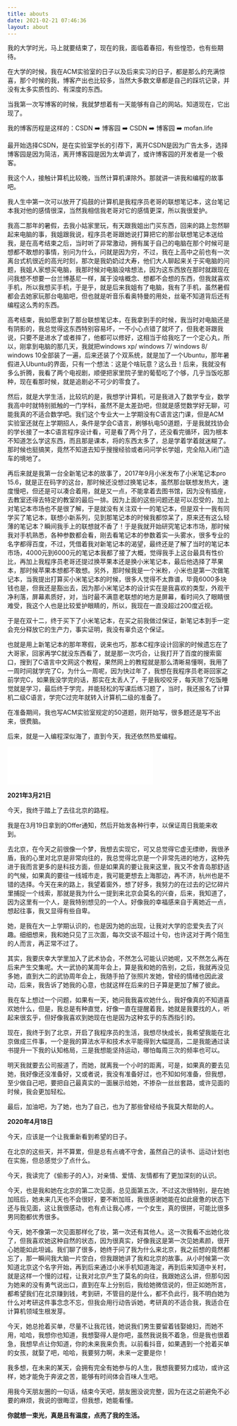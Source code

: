 ```yaml
---
title: abouts
date: 2021-02-21 07:46:36
layout: about
---
```


我的大学时光，马上就要结束了，现在的我，面临着春招，有些惶恐，也有些期待。

在大学的时候，我在ACM实验室的日子以及后来实习的日子，都是那么的充满惊喜，那个时候的我，博客产出也比较多，当然大多数文章都是自己的踩坑记录，并没有太多实质性的、有深度的东西。

当我第一次写博客的时候，我就梦想着有一天能够有自己的网站。知道现在，它出现了。

我的博客历程是这样的：CSDN ➡️ 博客园 ➡️ CSDN ➡️ 博客园 ➡️ mofan.life

最开始选择CSDN，是在实验室学长的引荐下，离开CSDN是因为广告太多，选择博客园是因为简洁，离开博客园是因为太单调了，或许博客园的开发者是一个极客。

我这个人，接触计算机比较晚，当然计算机课除外。那就讲一讲我和编程的故事吧。

我人生中第一次可以放开了捣鼓的计算机是我程序员老哥的联想笔记本，这台笔记本我对他的感情很深，当然我相信我老哥对它的感情更深，所以我很爱护。

我高二那年的暑假，去我小姑家里玩，有天跟我姐出门买东西，回来的路上忽然聊起来电脑的事，我姐跟我说，程序员老哥跟她说打算把它的那台联想笔记本送给我，是在高考结束之后，当时听了非常激动，拥有属于自己的电脑在那个时候可是想都不敢想的事情，别问为什么，问就是因为穷，不过，我在上高中之前也有一次离台式机很近的高光时刻，那次是我奶奶过大寿，他们大人聊起来关于买电脑的问题，我姐人家想买电脑，我那时候对电脑没啥想法，因为这东西放在那时就跟现在问我想不想要一台兰博基尼一样，属于没啥概念、想都不会想的东西，但我就喜欢手机，所以我想买手机，于是乎，就是后来我姐有了电脑，我有了手机，虽然暑假都会去她家玩那台电脑吧，但也就是听音乐看奥特曼的用处，丝毫不知道背后还有编程这么秀的东西。

高考结束，我如愿拿到了那台联想笔记本，在我拿到手的时候，我当时对电脑还是有阴影的，我总觉得这东西特别容易坏，一不小心点错了就坏了，但我老哥跟我说，只要不是进水了或者摔了，他都可以修好，这相当于给我吃了一个定心丸，所以，刚拿到电脑的那几天，我就把windows xp/ windows 7/ windows 8/ windows 10全部装了一遍，后来还装了个双系统，就是加了一个Ubuntu，那年暑假进入Ubuntu的界面，只有一个想法：这是个啥玩意？这么丑！后来，我就没有多么折腾，我看了两个电视剧，顺便把家里院子里的葡萄吃了个够，几乎当饭吃那种，现在看那时候，就是追剧必不可少的零食了。

然后，就是大学生活，比较坑的是，我想学计算机，可是我进入了数学专业，数学我高中时就特别抵触的一门学科，虽然不是太差劲吧，但就是感觉数学好无聊，可能我真的不适合数学吧。我们这个专业大一上学期没有C语言这门课，但是ACM实验室还就在上学期招人，条件是学会C语言，刷够杭电50道题，于是我就找协会的学长接了一本C语言程序设计看，可是看了两个月了，还没看完循环，因为根本不知道怎么学这东西，而且那是课本，将的东西太多了，总是学着学着就迷糊了。那时候也挺搞笑，竟然不知道去知乎搜搜经验或者问问学长学姐，完全陷入闭门造车的境地了。

再后来就是我第一台全新笔记本的故事了，2017年9月小米发布了小米笔记本pro 15.6，就是正在码字的这台，那时候还没想过换笔记本，虽然那台联想发热大，速度慢吧，但还是可以凑合着用，就是又一点，不能拿着去图书馆，因为没有插座，去教室还得去特定的教室的最后一排。因为上面的这些问题还是可以忍受的，加上对笔记本市场也不是很了解，于是就没有关注双十一的笔记本，但是双十一我有同学买了笔记本，联想小新系列，见到那笔记本的时候我都惊呆了，原来还有这么轻薄的笔记本？瞬间我手上的联想就不香了！于是我就开始研究笔记本市场，那时候我对手机熟悉，各种参数都会看，刚去看笔记本的参数着实一头雾水，很多专业的名字都得百度，不过，凭借着我对新笔记本的渴望，最终还是了解了当时的笔记本市场，4000元到6000元的笔记本我都了接了大概，觉得我手上这台最具有性价比，再加上我程序员老哥还提过换苹果本还是换小米笔记本，最后他选择了苹果本，那时候苹果本想都不敢想。另外，那时候我是一个米粉，小米也是第一次做笔记本，当我提出打算买小米笔记本的时候，很多人觉得不太靠谱，毕竟6000多块钱也是，但我还是豁出去，因为那小米笔记本的设计实在是我喜欢的类型，外观干净利落，屏幕素质好，对，当时最不满意老联想的地方是屏幕，看时间久了眼睛很难受，我这个人也是比较爱护眼睛的，所以，我现在一直没超过200度近视。

于是在双十二，终于买下了小米笔记本，在买之前我做过保证，新笔记本到手一定会充分释放它的生产力，事实证明，我没有辜负这个保证。

也就是用上新笔记本的那年寒假，说来也巧，那本C程序设计回家的时候遗忘在了大哥家，回家再学C就没东西看了，就是那一次巧合，让我打开了百度的搜索窗口，搜到了C语言中文网这个教程，果然网上的教程就是那么清晰易懂啊，我用了一周时间就学完了C，为什么一周呢，因为快过年了，我想在我程序员老哥回家之前学完C，如果我没学完的话，那实在太丢人了，于是我咬咬牙，每天除了吃饭睡觉就是学习，最后终于学完，并能轻松的写课后练习题了，当时，我还报名了计算机二级C语言，学完C过完年就转入计算机二级的准备了。

在准备期间，我也写ACM实验室规定的50道题，刚开始写，很多题还是写不出来，很费脑。

后来，就是一入编程深似海了，直到今天，我还依然热爱编程。

<iframe frameborder="no" border="0" marginwidth="0" marginheight="0" width=330 height=86 src="//music.163.com/outchain/player?type=2&id=1840192925&auto=1&height=66"></iframe>

**2021年3月21日**

今天，我终于踏上了去往北京的路程。

我是在3月19日拿到的Offer通知，然后开始发各种行李，以保证周日我能来收到。

去北京，在今天之前很像一个梦，我想去实现它，可又总觉得它虚无缥缈，我很矛盾，我的心里对北京是非常向往的，我总觉得北京是一个非常先进的地方，这种先进于我而言更多的是科技方面，但是如果真的要让我来这里，我又不舍青岛那舒适的气候，如果真的要往一线城市走，我可能更想去上海那边，再不济，杭州也是不错的选择。今天在来的路上，我望着窗外，想了好多，我努力的在过去的记忆碎片里捕捉一个线索，那就是我为什么一提到来北京会莫名的兴奋，后来，我知道了，因为这里有一个人，是我特别想见的一个人。好像我的幸福感来自于离她近一点，想起往事，我又显得有些自卑。

她，是我在大一上学期认识的，也是因为她的出现，让我对大学的恋爱失去了兴趣。细细想来，我和她只见了三次面，每次交谈不超过十句，也许这对于两个陌生的人而言，再正常不过了。

其实，我要庆幸大学里加入了武术协会，不然怎么可能认识她呢，又不然怎么再在后来产生交集呢。大一武协的某周年会上，算是我和她的告别，之后，我就再没见多她，直到大二的武协周年会上，我随手拍了张照片发她，曾经的情绪也因此波动，后来，我告诉了她我的心意，也就这样在后来的日子算是更加了解了彼此。

我在车上想过一个问题，如果有一天，她问我我喜欢她什么，我好像真的不知道喜欢她什么，但是，我总是有种直觉，好像一直在提醒着我，她就是我要找的人，听起来很玄乎，但好像我喜欢到她现在也是因为这种玄乎的东西指引的。

现在，我终于到了北京，开启了我程序员的生活，我想尽快成长，我希望我能在北京做成三件事，一个是我的算法水平和技术水平能得到大幅提高，二是我能通过读书提升一下我的认知格局，三是我想能坚持运动，哪怕每周三次的频率也可以。

明天我就要去公司报道了，而她，就离我一个小时的距离，可是，如果真的要去见她，我好像还没准备好，又或者说，我没有准备好过，也不知如何准备，但我想，至少做自己吧，要把自己最真实的一面展示给她，不掺杂一丝丝套路，或许见面的时候，我会更加轻松。

最后，加油吧，为了她，也为了自己，也为了那些曾经给予我莫大帮助的人。

**2020年4月18日**

今天，应该是一个让我重新看到希望的日子。

在北京的这些天，并不算累，但是总有点魂不守舍，虽然自己的读书、运动计划也在实施，但总感觉少了点什么。

今天，我读完了《偷影子的人》，对亲情、爱情、友情都有了更加深刻的认识。

今天，也是我和她在北京的第二次见面，总见面第五次，不过这次很特别，是在她加班后，她未来几天也不会很好，要不断加班，我很感谢她能在如此疲惫的状态下还与我见面，这让我很感动，也有点让我心疼，一个女生，真的很拼，可能比很多男同胞都优秀很多。

今天，她不像第一次见面那样化了妆，第一次还有其他人。这一次我看不出她化妆了，但我喜欢她这种自然的状态，因为很真实，好像我这是第一次见她素颜，很开心她能如此坦诚。我们聊了很多，她终于问了我为什么来北京，我之前想的竟然都忘了，那一瞬间我大脑一片空白，但我跟她讲了我和北京的故事。从小时候第一次知道北京这个名字开始，再到后来通过小米手机知道海淀，再到后来知道中关村，就是这样一个慢的过程，让我对北京产生了莫名的向往，我跟她这么讲，但那句因为她来的没有勇气说出口，直到在车上分别后，我给她微信说的，但正如她所言，都希望我们在北京赚到钱，考到研，不管目的是什么，都不负此行，我不明白她为什么对考研这件事念念不忘，但我会用行动告诉她，考研真的不适合我，我适合在计算机领域生根发芽。

今天，她总抢着买单，尽量不让我花钱，她说我们男生要留着钱娶媳妇，而她不用，哈哈，我想你也知道，我想娶得人是你吧，虽然我说我不着急，但是我也很着急，我想早点让你知道，你的未来我来负责。以前看抖音，如果遇到一个抢着买单的女孩，就娶了吧，哈哈，我要努力啊，未来一定要是你！

我多想，在未来的某天，会拥有完全有她参与的人生，我想我要努力成功，或许这样，她才能免于奔波之苦，能够有时间体会百味人生吧。

用我今天朋友圈的一句话，结束今天吧，朋友圈没说完整，因为在这之前避免不必要的麻烦，我说的很晦涩，但我想，她能看懂。

**你就想一束光，真是且有温度，点亮了我的生活。**
